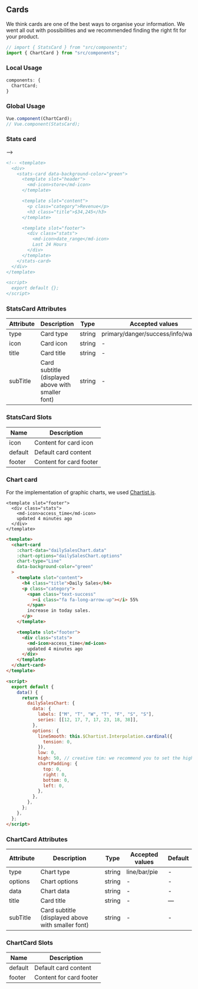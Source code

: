 ## Cards

We think cards are one of the best ways to organise your information. We went all out with possibilities and we recommended finding the right fit for your product.

```js
// import { StatsCard } from "src/components";
import { ChartCard } from "src/components";
```

### Local Usage

```js
components: {
  ChartCard;
}
```

### Global Usage

```js
Vue.component(ChartCard);
// Vue.component(StatsCard);
```

<script>
module.exports = {
  data() {
   return {
    dailySalesChart: {
          data: {
            labels: ['M', 'D', 'W', 'T', 'F', 'S', 'S'],
            series: [
              [12, 17, 7, 17, 23, 18, 38]
            ]
          },
          options: {
            low: 0,
            high: 50, // creative tim: we recommend you to set the high sa the biggest value + something for a better look
            chartPadding: {
              top: 0,
              right: 0,
              bottom: 0,
              left: 0
            }
          }
        }
   }
  }
}
</script>

### Stats card

<stats-card data-background-color="green">
  <template slot="header">
    <md-icon>store</md-icon>
  </template>

  <template slot="content">
    <p class="category">Revenue</p>
    <h3 class="title">$34,245</h3>
  </template>

  <template slot="footer">
    <div class="stats">
        <md-icon>date_range</md-icon>
        Last 24 Hours
    </div>
  </template>
</stats-card> -->

```html
<!-- <template>
  <div>
    <stats-card data-background-color="green">
      <template slot="header">
        <md-icon>store</md-icon>
      </template>

      <template slot="content">
        <p class="category">Revenue</p>
        <h3 class="title">$34,245</h3>
      </template>

      <template slot="footer">
        <div class="stats">
          <md-icon>date_range</md-icon>
          Last 24 Hours
        </div>
      </template>
    </stats-card>
  </div>
</template>

<script>
  export default {};
</script>
```

### StatsCard Attributes

| Attribute | Description                                       | Type   | Accepted values                     | Default |
| --------- | ------------------------------------------------- | ------ | ----------------------------------- | ------- |
| type      | Card type                                         | string | primary/danger/success/info/warning | primary |
| icon      | Card icon                                         | string | -                                   | -       |
| title     | Card title                                        | string | -                                   | —       |
| subTitle  | Card subtitle (displayed above with smaller font) | string | -                                   | -       |

### StatsCard Slots

| Name    | Description             |
| ------- | ----------------------- |
| icon    | Content for card icon   |
| default | Default card content    |
| footer  | Content for card footer |

### Chart card

For the implementation of graphic charts, we used [Chartist.js](https://gionkunz.github.io/chartist-js/).

<chart-card
    :chart-data="dailySalesChart.data"
    :chart-options="dailySalesChart.options"
    chart-type="Line"
    data-background-color="green">
<template slot="content">
<h4 class="title">Daily Sales</h4>
<p class="category">
<span class="text-success"><i class="fa fa-long-arrow-up"></i> 55% </span> increase in today sales.
</p>
</template>

    <template slot="footer">
      <div class="stats">
        <md-icon>access_time</md-icon>
        updated 4 minutes ago
      </div>
    </template>

  </chart-card>

```html
<template>
  <chart-card
    :chart-data="dailySalesChart.data"
    :chart-options="dailySalesChart.options"
    chart-type="Line"
    data-background-color="green"
  >
    <template slot="content">
      <h4 class="title">Daily Sales</h4>
      <p class="category">
        <span class="text-success"
          ><i class="fa fa-long-arrow-up"></i> 55%
        </span>
        increase in today sales.
      </p>
    </template>

    <template slot="footer">
      <div class="stats">
        <md-icon>access_time</md-icon>
        updated 4 minutes ago
      </div>
    </template>
  </chart-card>
</template>

<script>
  export default {
    data() {
      return {
        dailySalesChart: {
          data: {
            labels: ["M", "T", "W", "T", "F", "S", "S"],
            series: [[12, 17, 7, 17, 23, 18, 38]],
          },
          options: {
            lineSmooth: this.$Chartist.Interpolation.cardinal({
              tension: 0,
            }),
            low: 0,
            high: 50, // creative tim: we recommend you to set the high sa the biggest value + something for a better look
            chartPadding: {
              top: 0,
              right: 0,
              bottom: 0,
              left: 0,
            },
          },
        },
      };
    },
  };
</script>
```

### ChartCard Attributes

| Attribute | Description                                       | Type   | Accepted values | Default |
| --------- | ------------------------------------------------- | ------ | --------------- | ------- |
| type      | Chart type                                        | string | line/bar/pie    | -       |
| options   | Chart options                                     | string | -               | -       |
| data      | Chart data                                        | string | -               | -       |
| title     | Card title                                        | string | -               | —       |
| subTitle  | Card subtitle (displayed above with smaller font) | string | -               | -       |

### ChartCard Slots

| Name    | Description             |
| ------- | ----------------------- |
| default | Default card content    |
| footer  | Content for card footer |
